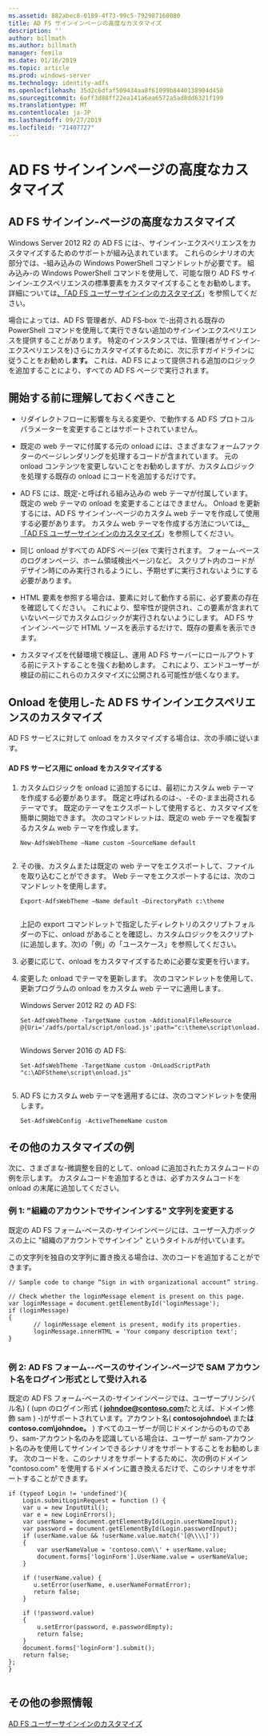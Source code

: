 ```yaml
---
ms.assetid: 882abec8-0189-4f73-99c5-792987168080
title: AD FS サインインページの高度なカスタマイズ
description: ''
author: billmath
ms.author: billmath
manager: femila
ms.date: 01/16/2019
ms.topic: article
ms.prod: windows-server
ms.technology: identity-adfs
ms.openlocfilehash: 35d2c6dfaf509434aa8f61099b8440138904d450
ms.sourcegitcommit: 6aff3d88ff22ea141a6ea6572a5ad8dd6321f199
ms.translationtype: MT
ms.contentlocale: ja-JP
ms.lasthandoff: 09/27/2019
ms.locfileid: "71407727"
---
```

# <a name="advanced-customization-of-ad-fs-sign-in-pages"></a>AD FS サインインページの高度なカスタマイズ

  
## <a name="advanced-customization-of-ad-fs-sign-in-pages"></a>AD FS サインイン\-ページの高度なカスタマイズ  
Windows Server 2012 R2 の AD FS には\-、サインイン\-エクスペリエンスをカスタマイズするためのサポートが組み込まれています。 これらのシナリオの大部分では、\-組み込みの Windows PowerShell コマンドレットが必要です。  組み込み\-の Windows PowerShell コマンドを使用して、可能な限り AD FS サインイン\-エクスペリエンスの標準要素をカスタマイズすることをお勧めします。  詳細については[、「AD FS ユーザーサインインのカスタマイズ](AD-FS-user-sign-in-customization.md)」を参照してください。  
  
場合によっては、AD FS 管理者が、AD FS\-box で\-出荷される既存の PowerShell コマンドを使用して実行できない追加のサインインエクスペリエンスを提供することがあります。 特定のインスタンスでは、管理\(者がサインイン\-エクスペリエンスを\)さらにカスタマイズするために、次に示すガイドラインに従うことをお勧めし**ます。** これは、AD FS によって提供される追加のロジックを追加することにより、すべての AD FS ページで実行されます。  
  
## <a name="things-to-know-before-you-start"></a>開始する前に理解しておくべきこと  
  
-   リダイレクトフローに影響を与える変更や、で動作する AD FS プロトコルパラメーターを変更することはサポートされていません。
  
-   既定の web テーマに付属する元の onload には、さまざまなフォームファクターのページレンダリングを処理するコードが含まれています。 元の onload コンテンツを変更しないことをお勧めしますが、カスタムロジックを処理する既存の onload にコードを追加するだけです。  
  
-   AD FS には、既定\-と呼ばれる組み込みの web テーマが付属しています。 既定の web テーマの onload を変更することはできません。 Onload を更新するには、AD FS サインイン\-ページのカスタム web テーマを作成して使用する必要があります。  カスタム web テーマを作成する方法については[、「AD FS ユーザーサインインのカスタマイズ](AD-FS-user-sign-in-customization.md)」を参照してください。  
  
-   同じ onload がすべての ADFS ページ\(ex で実行されます。 フォーム\-ベースのログオンページ、ホーム領域検出ページ\)など。 スクリプト内のコードがデザイン時にのみ実行されるようにし、予期せずに実行されないようにする必要があります。  
  
-   HTML 要素を参照する場合は、要素に対して動作する前に、必ず要素の存在を確認してください。 これにより、堅牢性が提供され、この要素が含まれていないページでカスタムロジックが実行されないようにします。 AD FS サインイン\-ページで HTML ソースを表示するだけで、既存の要素を表示できます。  
  
-   カスタマイズを代替環境で検証し、運用 AD FS サーバーにロールアウトする前にテストすることを強くお勧めします。 これにより、エンドユーザーが検証の前にこれらのカスタマイズに公開される可能性が低くなります。  
  
## <a name="customizing-the-ad-fs-sign-in-experience-by-using-onloadjs"></a>Onload を使用し\-た AD FS サインインエクスペリエンスのカスタマイズ  
AD FS サービスに対して onload をカスタマイズする場合は、次の手順に従います。  
  
#### <a name="customizing-onloadjs-for-the-ad-fs-service"></a>AD FS サービス用に onload をカスタマイズする  
  
1.  カスタムロジックを onload に追加するには、最初にカスタム web テーマを作成する必要があります。 既定と呼ばれるのは\-、\-その\-まま出荷されるテーマです。 既定のテーマをエクスポートして使用すると、カスタマイズを簡単に開始できます。 次のコマンドレットは、既定の web テーマを複製するカスタム web テーマを作成します。  
  
    ```  
    New-AdfsWebTheme –Name custom –SourceName default  
  
    ```  
  
2.  その後、カスタムまたは既定の web テーマをエクスポートして、ファイルを取り込むことができます。 Web テーマをエクスポートするには、次のコマンドレットを使用します。  
  
    ```  
    Export-AdfsWebTheme –Name default –DirectoryPath c:\theme  
  
    ```  
  
    上記の export コマンドレットで指定したディレクトリのスクリプトフォルダーの下に、onload があることを確認し、カスタムロジックをスクリプト\(に追加します。次\)の「例」の「ユースケース」を参照してください。  
  
3.  必要に応じて、onload をカスタマイズするために必要な変更を行います。  
  
4.  変更した onload でテーマを更新します。 次のコマンドレットを使用して、更新プログラムの onload をカスタム web テーマに適用します。  

     Windows Server 2012 R2 の AD FS:  

    ```  
    Set-AdfsWebTheme -TargetName custom -AdditionalFileResource @{Uri='/adfs/portal/script/onload.js';path="c:\theme\script\onload.js"}  
  
    ```  
    Windows Server 2016 の AD FS:

     ```  
    Set-AdfsWebTheme -TargetName custom -OnLoadScriptPath "c:\ADFStheme\script\onload.js"   
  
    ```  
  
5.  AD FS にカスタム web テーマを適用するには、次のコマンドレットを使用します。  
  
    ```  
    Set-AdfsWebConfig -ActiveThemeName custom  
    ```  
  
## <a name="additional-customization-examples"></a>その他のカスタマイズの例  
次に、さまざまな\-微調整を目的として、onload に追加されたカスタムコードの例を示します。 カスタムコードを追加するときは、必ずカスタムコードを onload の末尾に追加してください。  
  
### <a name="example-1-change-sign-in-with-organizational-account-string"></a>例 1: "組織のアカウントでサインインする" 文字列を変更する  
既定の AD FS フォーム\-ベースの\-サインインページには、ユーザー入力ボックスの上に "組織のアカウントでサインイン" というタイトルが付いています。  
  
この文字列を独自の文字列に置き換える場合は、次のコードを追加することができます。  
  
```  
// Sample code to change “Sign in with organizational account” string.  
  
// Check whether the loginMessage element is present on this page.  
var loginMessage = document.getElementById('loginMessage');  
if (loginMessage)  
{  
       // loginMessage element is present, modify its properties.  
       loginMessage.innerHTML = 'Your company description text';  
}  
  
```  
  
### <a name="example-2-accept-sam-account-name-as-a-login-format-on-an-ad-fs-form-based-sign-in-page"></a>例 2: AD FS フォーム\-\-ベースのサインイン\-ページで SAM アカウント名をログイン形式として受け入れる  
既定の AD FS フォーム\-ベースの\-サインインページでは、ユーザープリンシパル名\) \( \(upn のログイン形式 ( <strong>johndoe@contoso.com</strong>たとえば、ドメイン修飾 sam \) \-)がサポートされています。アカウント名\( **contosojohndoe\\** また**はcontoso.com\\johndoe。** \) すべてのユーザーが同じドメインからのものであり、sam\-アカウント名のみを認識している場合は、ユーザーが sam\-アカウント名のみを使用してサインインできるシナリオをサポートすることをお勧めします。 次のコードを、このシナリオをサポートするために、次の例のドメイン "contoso.com" を使用するドメインに置き換えるだけで、このシナリオをサポートすることができます。  
  
```  
if (typeof Login != 'undefined'){  
    Login.submitLoginRequest = function () {   
    var u = new InputUtil();  
    var e = new LoginErrors();  
    var userName = document.getElementById(Login.userNameInput);  
    var password = document.getElementById(Login.passwordInput);  
    if (userName.value && !userName.value.match('[@\\\\]'))   
    {  
        var userNameValue = 'contoso.com\\' + userName.value;  
        document.forms['loginForm'].UserName.value = userNameValue;  
    }  
  
    if (!userName.value) {  
       u.setError(userName, e.userNameFormatError);  
       return false;  
    }  
  
    if (!password.value)   
    {  
        u.setError(password, e.passwordEmpty);  
        return false;  
    }  
    document.forms['loginForm'].submit();  
    return false;  
};  
}  
  
```  
  
## <a name="additional-references"></a>その他の参照情報 
[AD FS ユーザーサインインのカスタマイズ](AD-FS-user-sign-in-customization.md)  
  

